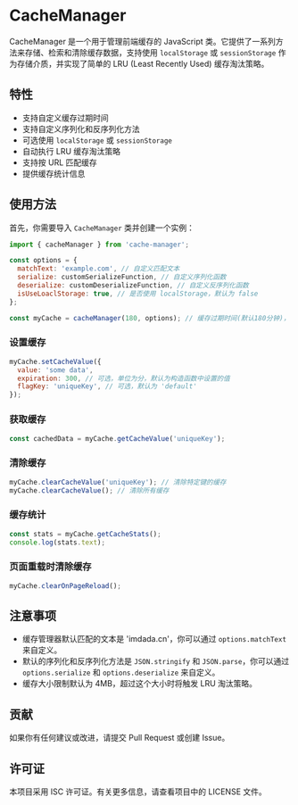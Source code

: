 # CacheManager

CacheManager 是一个用于管理前端缓存的 JavaScript 类。它提供了一系列方法来存储、检索和清除缓存数据，支持使用 `localStorage` 或 `sessionStorage` 作为存储介质，并实现了简单的 LRU (Least Recently Used) 缓存淘汰策略。

## 特性

- 支持自定义缓存过期时间
- 支持自定义序列化和反序列化方法
- 可选使用 `localStorage` 或 `sessionStorage`
- 自动执行 LRU 缓存淘汰策略
- 支持按 URL 匹配缓存
- 提供缓存统计信息

## 使用方法

首先，你需要导入 `CacheManager` 类并创建一个实例：

```javascript
import { cacheManager } from 'cache-manager';

const options = {
  matchText: 'example.com', // 自定义匹配文本
  serialize: customSerializeFunction, // 自定义序列化函数
  deserialize: customDeserializeFunction, // 自定义反序列化函数
  isUseLoaclStorage: true, // 是否使用 localStorage，默认为 false
};

const myCache = cacheManager(180, options); // 缓存过期时间(默认180分钟)，配置项(option)
```

### 设置缓存

```javascript
myCache.setCacheValue({
  value: 'some data',
  expiration: 300, // 可选，单位为分，默认为构造函数中设置的值
  flagKey: 'uniqueKey', // 可选，默认为 'default'
});
```

### 获取缓存

```javascript
const cachedData = myCache.getCacheValue('uniqueKey');
```

### 清除缓存

```javascript
myCache.clearCacheValue('uniqueKey'); // 清除特定键的缓存
myCache.clearCacheValue(); // 清除所有缓存
```

### 缓存统计

```javascript
const stats = myCache.getCacheStats();
console.log(stats.text);
```

### 页面重载时清除缓存

```javascript
myCache.clearOnPageReload();
```

## 注意事项

- 缓存管理器默认匹配的文本是 'imdada.cn'，你可以通过 `options.matchText` 来自定义。
- 默认的序列化和反序列化方法是 `JSON.stringify` 和 `JSON.parse`，你可以通过 `options.serialize` 和 `options.deserialize` 来自定义。
- 缓存大小限制默认为 4MB，超过这个大小时将触发 LRU 淘汰策略。

## 贡献

如果你有任何建议或改进，请提交 Pull Request 或创建 Issue。

## 许可证

本项目采用 ISC 许可证。有关更多信息，请查看项目中的 LICENSE 文件。
